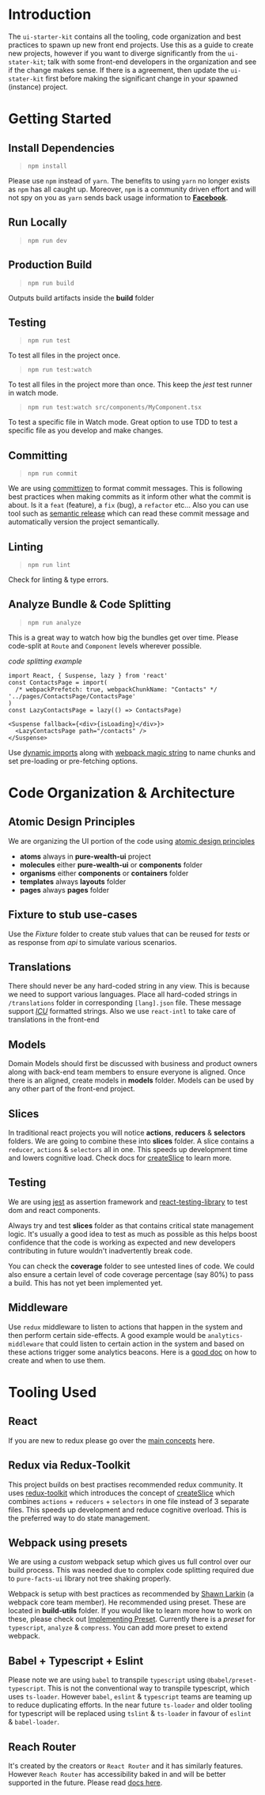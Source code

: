 # Introduction

The `ui-starter-kit` contains all the tooling, code organization and best practices to spawn up new front end projects. Use this as a guide to create new projects, however if you want to diverge significantly from the `ui-stater-kit`; talk with some front-end developers in the organization and see if the change makes sense. If there is a agreement, then update the `ui-stater-kit` first before making the significant change in your spawned (instance) project.

# Getting Started

## Install Dependencies

> `npm install`

Please use `npm` instead of `yarn`. The benefits to using `yarn` no longer exists as `npm` has all caught up. Moreover, `npm` is a community driven effort and will not spy on you as `yarn` sends back usage information to [**Facebook**](https://blog.risingstack.com/yarn-vs-npm-node-js-package-managers/).

## Run Locally

> `npm run dev`

## Production Build

> `npm run build`

Outputs build artifacts inside the **build** folder

## Testing

> `npm run test`

To test all files in the project once.

> `npm run test:watch`

To test all files in the project more than once. This keep the _jest_ test runner in watch mode.

> `npm run test:watch src/components/MyComponent.tsx`

To test a specific file in Watch mode. Great option to use TDD to test a specific file as you develop and make changes.

## Committing

> `npm run commit`

We are using [committizen](https://github.com/commitizen/cz-cli#using-the-command-line-tool) to format commit messages. This is following best practices when making commits as it inform other what the commit is about. Is it a `feat` (feature), a `fix` (bug), a `refactor` etc... Also you can use tool such as [semantic release](https://github.com/semantic-release/semantic-release) which can read these commit message and automatically version the project semantically.

## Linting

> `npm run lint`

Check for linting & type errors.

## Analyze Bundle & Code Splitting

> `npm run analyze`

This is a great way to watch how big the bundles get over time. Please code-split at `Route` and `Component` levels wherever possible.

_code splitting example_
```
import React, { Suspense, lazy } from 'react'
const ContactsPage = import(
  /* webpackPrefetch: true, webpackChunkName: "Contacts" */ '../pages/ContactsPage/ContactsPage'
)
const LazyContactsPage = lazy(() => ContactsPage)

<Suspense fallback={<div>{isLoading}</div>}>
  <LazyContactsPage path="/contacts" />
</Suspense>
```

Use [dynamic imports](https://webpack.js.org/guides/code-splitting/#dynamic-imports) along with [webpack magic string](https://webpack.js.org/guides/code-splitting/#prefetchingpreloading-modules) to name chunks and set pre-loading or pre-fetching options.

# Code Organization & Architecture

## Atomic Design Principles

We are organizing the UI portion of the code using [atomic design principles](http://atomicdesign.bradfrost.com/table-of-contents/)

- **atoms**  always in **pure-wealth-ui** project
- **molecules** either **pure-wealth-ui** or **components** folder
- **organisms** either **components** or **containers** folder
- **templates** always **layouts** folder
- **pages** always **pages** folder

## Fixture to stub use-cases

Use the _Fixture_ folder to create stub values that can be reused for _tests_ or as response from _api_ to simulate various scenarios.

## Translations

There should never be any hard-coded string in any view. This is because we need to support various languages. Place all hard-coded strings in `/translations` folder in corresponding `[lang].json` file. These message support [_ICU_](http://userguide.icu-project.org/formatparse/messages) formatted strings. Also we use `react-intl` to take care of translations in the front-end

## Models

Domain Models should first be discussed with business and product owners along with back-end team members to ensure everyone is aligned. Once there is an aligned, create models in **models** folder. Models can be used by any other part of the front-end project.

## Slices

In traditional react projects you will notice **actions**, **reducers** & **selectors** folders. We are going to combine these into **slices** folder. A slice contains a `reducer`, `actions` & `selectors` all in one. This speeds up development time and lowers cognitive load. Check docs for [createSlice](https://redux-toolkit.js.org/api/createSlice) to learn more.

## Testing

We are using [jest](https://jestjs.io/docs/en/getting-started) as assertion framework and [react-testing-library](https://testing-library.com/docs/react-testing-library/intro) to test dom and react components.

Always try and test **slices** folder as that contains critical state management logic. It's usually a good idea to test as much as possible as this helps boost confidence that the code is working as expected and new developers contributing in future wouldn't inadvertently break code.

You can check the **coverage** folder to see untested lines of code. We could also ensure a certain level of code coverage percentage (say 80%) to pass a build. This has not yet been implemented yet.

## Middleware

Use `redux` middleware to listen to actions that happen in the system and then perform certain side-effects. A good example would be `analytics-middleware` that could listen to certain action in the system and based on these actions trigger some analytics beacons. Here is a [good doc](https://redux.js.org/advanced/middleware/#seven-examples) on how to create and when to use them.

# Tooling Used

## React

If you are new to redux please go over the [main concepts](https://reactjs.org/docs/hello-world.html) here.

## Redux via Redux-Toolkit

This project builds on best practises recommended redux community. It uses [redux-toolkit](https://redux-toolkit.js.org/) which introduces the concept of [createSlice](https://redux-toolkit.js.org/api/createSlice) which combines `actions` + `reducers` + `selectors` in one file instead of 3 separate files. This speeds up development and reduce cognitive overload. This is the preferred way to do state management.

## Webpack using presets

We are using a _custom_ webpack setup which gives us full control over our build process. This was needed due to complex code splitting required due to `pure-facts-ui` library not tree shaking properly.

Webpack is setup with best practices as recommended by [Shawn Larkin](https://github.com/TheLarkInn) (a webpack core team member). He recommended using preset. These are located in **build-utils** folder. If you would like to learn more how to work on these, please check out [Implementing Preset](https://frontendmasters.com/courses/webpack-fundamentals/implementing-presets/). Currently there is a _preset_ for `typescript`, `analyze` & `compress`. You can add more preset to extend webpack.

## Babel + Typescript + Eslint

Please note we are using `babel` to transpile `typescript` using `@babel/preset-typescript`. This is not the conventional way to transpile typescript, which uses `ts-loader`. However `babel`, `eslint` & `typescript` teams are teaming up to reduce duplicating efforts. In the near future `ts-loader` and older tooling for typescript will be replaced using `tslint` & `ts-loader` in favour of `eslint` & `babel-loader`.

## Reach Router

It's created by the creators or `React Router` and it has similarly features. However `Reach Router` has accessibility baked in and will be better supported in the future. Please read [docs here](https://reach.tech/router).
